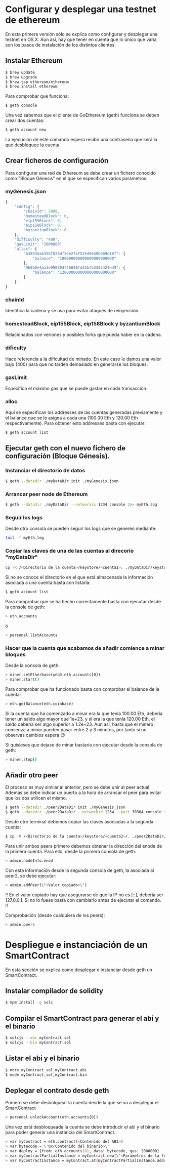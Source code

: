 # Configurar y desplegar una testnet de ethereum

En esta primera versión sólo se explica como configurar y desplegar una testnet en  OS X. Aun así, hay que tener en cuenta que lo único que varía son los pasos de instalación de los distintos clientes.

## Instalar Ethereum

```sh
$ brew update
$ brew upgrade
$ brew tap ethereum/ethereum
$ brew install ethereum
```

Para comprobar que funciona:

```sh
$ geth console
```

Una vez sabemos que el cliente de GoEthereum (geth) funciona se deben crear dos cuentas:

```sh
$ geth account new
```
La ejecución de este comando espera recibir una contraseña que será la que desbloquee la cuenta.

## Crear ficheros de configuración

Para configurar una red de Ethereum se debe crear un fichero conocido como \"Bloque Génesis\" en el que se especifican varios parámetros:

### myGenesis.json
```js
{
    "config": {
        "chainId": 2000,
        "homesteadBlock": 0,
        "eip155Block": 0,
        "eip158Block": 0,
        "byzantiumBlock": 0
    },
    "difficulty": "400",
    "gasLimit": "2000000",
    "alloc": {
        "b38935ab356f828df2ee27ef525d9649b9b9e18f": {
            "balance": "100000000000000000000000"
        },
        "9b0b0e4ba1e990704f46840fd42bfb3352424e49": {
            "balance": "120000000000000000000000"
        }
    }
}
```

### chainId
Identifica la cadena y se usa para evitar ataques de reinyección.

### homesteadBlock, eip155Block, eip158Block y byzantiumBlock
Relacionados con veriones y posibles forks que pueda haber en la cadena.

### dificulty
Hace referencia a la dificultad de minado. En este caso le damos una valor bajo (400) para que no tarden demasiado en generarse los bloques.

### gasLimit
Especifica el máximo gas que se puede gastar en cada transacción.

### alloc
Aquí se especifican los addresses de las cuentas generadas previamente y el balance que se le asigna a cada una (100.00 Eth y 120.00 Eth respectivamente). Para obtener esto addresses basta con ejecutar:

```sh
$ geth account list
```

## Ejecutar geth con el nuevo fichero de configuración (Bloque Génesis).

### Instanciar el directorio de datos
```sh
$ geth --datadir ./myDataDir init ./myGenesis.json
```

### Arrancar peer node de Ethereum
```sh
$ geth --datadir ./myDataDir --networkis 1234 console 2>> myEth.log
```

### Seguir los logs
Desde otro consola se pueden seguir los logs que se generen mediante:

```sh
tail -f myEth.log
```

### Copiar las claves de una de las cuentas al direcorio "myDataDir"
```sh
cp -R /<Directorio de la cuenta>/keystore/<cuenta1>. ./myDataDir/keystore/.
```

Si no se conoce el directorio en el que está almacenada la información asociada a una cuenta basta con listarla:

```sh
$ geth account list
```

Para comprobar que se ha hecho correctamente basta con ejecutar desde la console de geth:

```sh
> eth.accounts
```
ó
```sh
> personal.listAccounts
```

### Hacer que la cuenta que acabamos de añadir comience a minar bloques

Desde la consola de geth:
```sh
> miner.setEtherbase(web3.eth.accounts[0])
> miner.start()
```

Para comprobar que ha funcionado basta con comprobar el balance de la cuenta:
```sh
> eth.getBalance(eth.coinbase)
```

Si la cuenta que ha comenzado a minar era la que tenía 100.00 Eth, debería tener un saldo algo mayor que 1e+23, y si era la que tenía 120.00 Eth, el saldo debería ser algo superior a 1.2e+23.
Aun así, hasta que el minero comienza a minar pueden pasar entre 2 y 3 minutos, por tanto si no observas cambios espera :wink:

Si quisieses que dejase de minar bastaría con ejecutar desde la consola de geth:

```sh
> miner.stop()
```

## Añadir otro peer
El proceso es muy similar al anterior, pero se debe unir al peer actual. Además se debe indicar un puerto a la hora de arrancar el peer para evitar que los dos utilicen el mismo.

```sh
$ geth --datadir ./peer2DataDir init ./myGenesis.json
$ geth --datadir ./peer2DataDir --networkid 1234 --port 30304 console 2>> myEth2.log
```
Desde otro terminal debemos copiar las claves asociadas a la segunda cuenta:
```sh
$ cp -R /<Directorio de la cuenta>/keystore/<cuenta2>/. ./peer2DataDir/keystore/.
```

Para unir ambos peers primero debemos obtener la dirección del enode de la primera cuenta. Para ello, desde la primera consola de geth:
```sh
> admin.nodeInfo.enod
```
Con esta información desde la segunda consola de geth, la asociada al peer2, se debe ejecutar:
```sh
> admin.addPeer(\"<Valor copiado>\")
```
:bangbang: En el valor copiado hay que asegurarse de que la IP no es [::], debería ser 127.0.0.1. Si no lo fuese basta con cambiarlo antes de ejecutar el comando. :bangbang:

Comprobación (desde cualquiera de los peers):
```sh
> admin.peers
```

# Despliegue e instanciación de un SmartContract

En esta sección se explica como desplegar e instanciar desde geth un SmartContract.

## Instalar compilador de solidity
```sh
$ npm install -g solc
```

## Compilar el SmartContract para generar el abi y el binario
```sh
$ solcjs --abi myContract.sol
$ solcjs --bin myContract.sol
```

## Listar el abi y el binario
```sh
$ more myContract_sol_myContract.abi
$ mode myContract_sol_myContract.bin
```

## Deplegar el contrato desde geth
Primero se debe desbolquear la cuenta desde la que se va a desplegar el SmartContract
```sh
> personal.unlockAccount(eth.accounts[0])
```

Una vez está desbloqueada la cuenta se debe introducir el abi y el binario para poder generar una instancia del SmartContract.
```sh
> var myContract = eth.contract(<Contenido del ABI>)
> var bytecode = \'0x<Contenido del binario>\'
> var deploy = {from: eth.accounts[0], data: bytecode, gas: 2000000}
> var myContractPartialInstance = myContract.new(\"<Parámetros de la función constructora del contrato>\", deploy)
> var myContractInstance = myContract.at(myContractPartialInstance.address)
```

